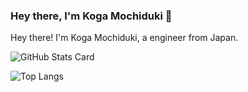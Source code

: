 ### Hey there, I'm Koga Mochiduki 👋

Hey there! I'm Koga Mochiduki, a engineer from Japan.

<!--
<a href="https://github.com/KogaMochiduki">
  <img align="left" src="https://github-readme-stats.vercel.app/api?username=KogaMochiduki&count_private=true&show_icons=true" />
</a>
<a href="https://github.com/KogaMochiduki">
  <img align="left" src="https://github-readme-stats.vercel.app/api/top-langs/?username=KogaMochiduki&hide=css,scss,html" />
</a>
-->

![GitHub Stats Card](https://github-readme-stats.vercel.app/api?username=KogaMochidukicount_private=true&show_icons=true)

![Top Langs](https://github-readme-stats.vercel.app/api/top-langs/?username=myusername&hide=javascript,css,scss,html)
